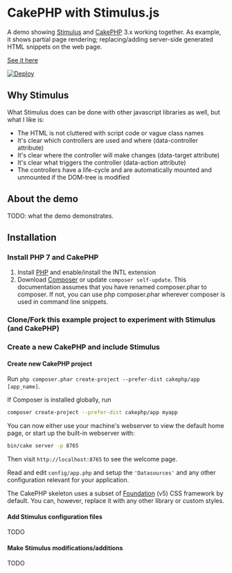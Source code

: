 # CakePHP with Stimulus.js

A demo showing [Stimulus](https://stimulusjs.org) and [CakePHP](https://cakephp.org) 3.x working together.
As example, it shows partial page rendering; replacing/adding server-side generated HTML snippets on the web page.

[See it here](https://cakephp-stimulusjs.herokuapp.com)

[![Deploy](https://www.herokucdn.com/deploy/button.svg)](https://heroku.com/deploy?template=https://github.com/nico-amsterdam/cakephp-stimulus-example1)

## Why Stimulus

What Stimulus does can be done with other javascript libraries as well, but what I like is:
- The HTML is not cluttered with script code or vague class names
- It's clear which controllers are used and where (data-controller attribute)
- It's clear where the controller will make changes (data-target attribute)
- It's clear what triggers the controller (data-action attribute)
- The controllers have a life-cycle and are automatically mounted and unmounted if the DOM-tree is modified

## About the demo

TODO: what the demo demonstrates.

## Installation

### Install PHP 7 and CakePHP

1. Install [PHP](https://www.php.net/manual/en/install.php) and enable/install the INTL extension
2. Download [Composer](https://getcomposer.org/doc/00-intro.md) or update `composer self-update`.
   This documentation assumes that you have renamed composer.phar to composer. 
   If not, you can use php composer.phar wherever composer is used in command line snippets.


### Clone/Fork this example project to experiment with Stimulus (and CakePHP) 


### Create a new CakePHP and include Stimulus

#### Create new CakePHP project

Run `php composer.phar create-project --prefer-dist cakephp/app [app_name]`.

If Composer is installed globally, run

```bash
composer create-project --prefer-dist cakephp/app myapp
```

You can now either use your machine's webserver to view the default home page, or start
up the built-in webserver with:

```bash
bin/cake server -p 8765
```

Then visit `http://localhost:8765` to see the welcome page.

Read and edit `config/app.php` and setup the `'Datasources'` and any other
configuration relevant for your application.

The CakePHP skeleton uses a subset of [Foundation](http://foundation.zurb.com/) (v5) CSS
framework by default. You can, however, replace it with any other library or
custom styles.

#### Add Stimulus configuration files

TODO

#### Make Stimulus modifications/additions

TODO
